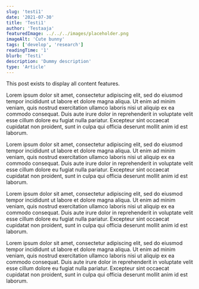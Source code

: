 ```yaml
---
slug: 'testi1'
date: '2021-07-30'
title: 'Testi1'
author: 'Testaaja'
featuredImage: ../../../images/placeholder.png
imageAlt: 'Cute bunny'
tags: ['develop', 'research']
readingTime: '1'
blurb: 'Testi'
description: 'Dummy description'
type: 'Article'
---
```


This post exists to display all content features.

Lorem ipsum dolor sit amet, consectetur adipiscing elit, sed do eiusmod
tempor incididunt ut labore et dolore magna aliqua. Ut enim ad minim
veniam, quis nostrud exercitation ullamco laboris nisi ut aliquip ex ea
commodo consequat. Duis aute irure dolor in reprehenderit in voluptate
velit esse cillum dolore eu fugiat nulla pariatur. Excepteur sint occaecat
cupidatat non proident, sunt in culpa qui officia deserunt mollit anim id
est laborum.

Lorem ipsum dolor sit amet, consectetur adipiscing elit, sed do eiusmod
tempor incididunt ut labore et dolore magna aliqua. Ut enim ad minim
veniam, quis nostrud exercitation ullamco laboris nisi ut aliquip ex ea
commodo consequat. Duis aute irure dolor in reprehenderit in voluptate
velit esse cillum dolore eu fugiat nulla pariatur. Excepteur sint occaecat
cupidatat non proident, sunt in culpa qui officia deserunt mollit anim id
est laborum.

Lorem ipsum dolor sit amet, consectetur adipiscing elit, sed do eiusmod
tempor incididunt ut labore et dolore magna aliqua. Ut enim ad minim
veniam, quis nostrud exercitation ullamco laboris nisi ut aliquip ex ea
commodo consequat. Duis aute irure dolor in reprehenderit in voluptate
velit esse cillum dolore eu fugiat nulla pariatur. Excepteur sint occaecat
cupidatat non proident, sunt in culpa qui officia deserunt mollit anim id
est laborum.

Lorem ipsum dolor sit amet, consectetur adipiscing elit, sed do eiusmod
tempor incididunt ut labore et dolore magna aliqua. Ut enim ad minim
veniam, quis nostrud exercitation ullamco laboris nisi ut aliquip ex ea
commodo consequat. Duis aute irure dolor in reprehenderit in voluptate
velit esse cillum dolore eu fugiat nulla pariatur. Excepteur sint occaecat
cupidatat non proident, sunt in culpa qui officia deserunt mollit anim id
est laborum.
